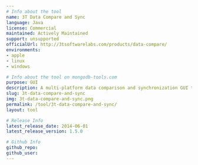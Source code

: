 ```yaml
---
# Info about the tool
name: 3T Data Compare and Sync
language: Java
license: Commercial
maintained: Actively Maintained
support: unsupported
officialUrl: http://3tsoftwarelabs.com/products/data-compare/
environments:
- apple
- linux
- windows

# Info about the tool on mongodb-tools.com
purpose: GUI
description: A multi-platform data comparison and synchronization GUI tool for MongoDB
slug: 3t-data-compare-and-sync
img: 3t-data-compare-and-sync.png
permalink: /tool/3t-data-compare-and-sync/
layout: tool

# Release Info
latest_release_date: 2014-06-01
latest_release_version: 1.5.0

# Github Info
github_repo: 
github_user: 
---
```

